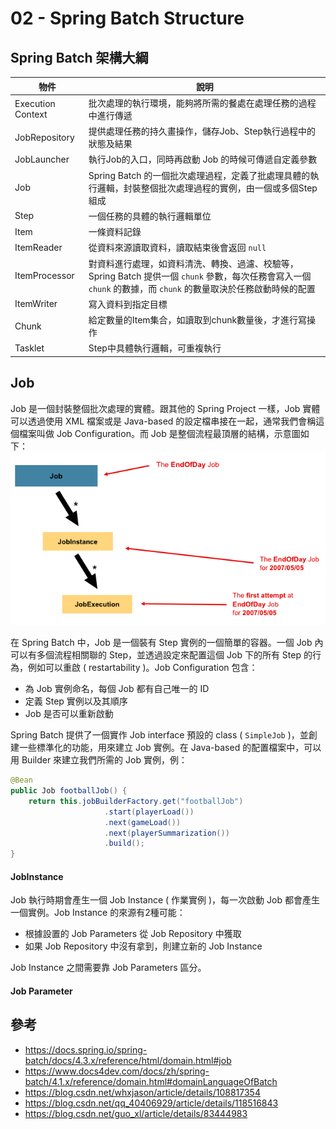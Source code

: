 # 02 - Spring Batch Structure

## Spring Batch 架構大綱
| 物件 | 說明 |
| --- | --- |
Execution Context | 批次處理的執行環境，能夠將所需的餐處在處理任務的過程中進行傳遞
JobRepository | 提供處理任務的持久畫操作，儲存Job、Step執行過程中的狀態及結果
JobLauncher | 執行Job的入口，同時再啟動 Job 的時候可傳遞自定義參數
Job | Spring Batch 的一個批次處理過程，定義了批處理具體的執行邏輯，封裝整個批次處理過程的實例，由一個或多個Step組成
Step | 一個任務的具體的執行邏輯單位
Item | 一條資料記錄
ItemReader | 從資料來源讀取資料，讀取結束後會返回 `null`
ItemProcessor | 對資料進行處理，如資料清洗、轉換、過濾、校驗等，Spring Batch 提供一個 `chunk` 參數，每次任務會寫入一個 `chunk` 的數據，而 `chunk` 的數量取決於任務啟動時候的配置
ItemWriter | 寫入資料到指定目標
Chunk | 給定數量的Item集合，如讀取到chunk數量後，才進行寫操作
Tasklet | Step中具體執行邏輯，可重複執行

## Job
Job 是一個封裝整個批次處理的實體。跟其他的 Spring Project 一樣，Job 實體可以透過使用 XML 檔案或是 Java-based 的設定檔串接在一起，通常我們會稱這個檔案叫做 Job Configuration。而 Job 是整個流程最頂層的結構，示意圖如下：<br/>
![](/images/2-1.png)

在 Spring Batch 中，Job 是一個裝有 Step 實例的一個簡單的容器。一個 Job 內可以有多個流程相關聯的 Step，並透過設定來配置這個 Job 下的所有 Step 的行為，例如可以重啟 ( restartability )。Job Configuration 包含：
  * 為 Job 實例命名，每個 Job 都有自己唯一的 ID
  * 定義 Step 實例以及其順序
  * Job 是否可以重新啟動

Spring Batch 提供了一個實作 Job interface 預設的 class ( `SimpleJob` )，並創建一些標準化的功能，用來建立 Job 實例。在 Java-based 的配置檔案中，可以用 Builder 來建立我們所需的 Job 實例，例：

```java
@Bean
public Job footballJob() {
    return this.jobBuilderFactory.get("footballJob")
                     .start(playerLoad())
                     .next(gameLoad())
                     .next(playerSummarization())
                     .build();
}
```

#### JobInstance
Job 執行時期會產生一個 Job Instance ( 作業實例 )，每一次啟動 Job 都會產生一個實例。Job Instance 的來源有2種可能：
  * 根據設置的 Job Parameters 從 Job Repository 中獲取
  * 如果 Job Repository 中沒有拿到，則建立新的 Job Instance

Job Instance 之間需要靠 Job Parameters 區分。

#### Job Parameter

## 參考
* https://docs.spring.io/spring-batch/docs/4.3.x/reference/html/domain.html#job
* https://www.docs4dev.com/docs/zh/spring-batch/4.1.x/reference/domain.html#domainLanguageOfBatch
* https://blog.csdn.net/whxjason/article/details/108817354
* https://blog.csdn.net/qq_40406929/article/details/118516843
* https://blog.csdn.net/guo_xl/article/details/83444983
